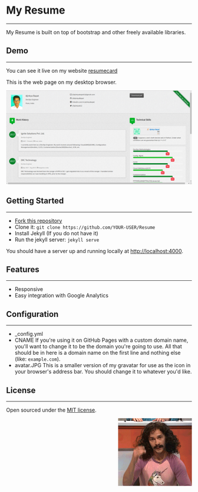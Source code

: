 # My Resume
-------
My Resume is built on top of bootstrap and other freely available libraries.   

## Demo
-------
You can see it live on my website [resumecard](http://ajinkyabapat.me/Resume/)

This is the web page on my desktop browser.

![Desktop](/assets/img/1.png)

## Getting Started
-------
- [Fork this repository](https://github.com/ddbullfrog/resumecard/fork)
- Clone it: `git clone https://github.com/YOUR-USER/Resume`
- Install Jekyll (If you do not have it)
- Run the jekyll server: `jekyll serve`

You should have a server up and running locally at <http://localhost:4000>.

## Features
-------
- Responsive
- Easy integration with Google Analytics

## Configuration
-------
- _config.yml
-  CNAME
	If you're using it on GitHub Pages with a custom domain name,
	you'll want to change it to be the domain you're going to use.
	All that should be in here is a domain name on the first line and nothing else (like: `example.com`).
-  avatar.JPG
	This is a smaller version of my gravatar for use as the icon in your browser's address bar.
	You should change it to whatever you'd like.

## License
-------
Open sourced under the [MIT license](LICENSE.md).

<img align="right" width="200" height="183" src="/assets/img/magic.gif">
